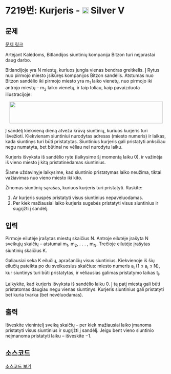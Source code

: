 # 7219번: Kurjeris - <img src="https://static.solved.ac/tier_small/6.svg" style="height:20px" /> Silver V

<!-- performance -->

<!-- 문제 제출 후 깃허브에 푸시를 했을 때 제출한 코드의 성능이 입력될 공간입니다.-->

<!-- end -->

## 문제

[문제 링크](https://boj.kr/7219)


<p>Artėjant Kalėdoms, Bitlandijos siuntinių kompanija Bitzon turi neįprastai daug darbo.</p>

<p>Bitlandijoje yra N miestų, kuriuos jungia vienas bendras greitkelis. Į Rytus nuo pirmojo miesto įsikūręs kompanijos Bitzon sandėlis. Atstumas nuo Bitzon sandėlio iki pirmojo miesto yra m<sub>1</sub> laiko vienetų, nuo pirmojo iki antrojo miestų – m<sub>2</sub> laiko vienetų, ir taip toliau, kaip pavaizduota iliustracijoje:</p>

<p style="text-align: center;"><img alt="" src="https://upload.acmicpc.net/4f5cb26d-9d2f-498f-a239-d12c24f753ea/-/preview/" style="width: 479px; height: 68px;"></p>

<p>Į sandėlį kiekvieną dieną atveža krūvą siuntinių, kuriuos kurjeris turi išvežioti. Kiekvienam siuntiniui nurodytas adresas (miesto numeris) ir laikas, kada siuntinys turi būti pristatytas. Siuntinius kurjeris gali pristatyti anksčiau negu numatyta, bet būtinai ne vėliau nei nurodytu laiku.</p>

<p>Kurjeris išvyksta iš sandėlio ryte (laikysime šį momentą laiku 0), ir važinėja iš vieno miesto į kitą pristatinėdamas siuntinius.</p>

<p>Šiame uždavinyje laikysime, kad siuntinio pristatymas laiko neužima, tiktai važiavimas nuo vieno miesto iki kito.</p>

<p>Žinomas siuntinių sąrašas, kuriuos kurjeris turi pristatyti. Raskite:</p>

<ol>
<li>Ar kurjeris suspės pristatyti visus siuntinius nepavėluodamas.</li>
<li>Per kiek mažiausiai laiko kurjeris sugebės pristatyti visus siuntinius ir sugrįžti į sandėlį.</li>
</ol>



## 입력


<p>Pirmoje eilutėje įrašytas miestų skaičius N. Antroje eilutėje įrašyta N sveikųjų skaičių – atstumai m<sub>1</sub>, m<sub>2</sub>, . . . , m<sub>N</sub>. Trečioje eilutėje įrašytas siuntinių skaičius K.</p>

<p>Galiausiai seka K eilučių, aprašančių visus siuntinius. Kiekvienoje iš šių eilučių pateikta po du sveikuosius skaičius: miesto numeris a<sub>i</sub> (1 ≤ a<sub>i</sub> ≤ N), kur siuntinys turi būti pristatytas, ir vėliausias galimas pristatymo laikas t<sub>i</sub>.</p>

<p>Laikykite, kad kurjeris išvyksta iš sandėlio laiku 0. Į tą patį miestą gali būti pristatomas daugiau negu vienas siuntinys. Kurjeris siuntinius gali pristatyti bet kuria tvarka (bet nevėluodamas).</p>



## 출력


<p>Išveskite vienintelį sveiką skaičių – per kiek mažiausiai laiko įmanoma pristatyti visus siuntinius ir sugrįžti į sandėlį. Jeigu bent vieno siuntinio neįmanoma pristatyti laiku – išveskite −1.</p>



## 소스코드

[소스코드 보기](Kurjeris.cpp)